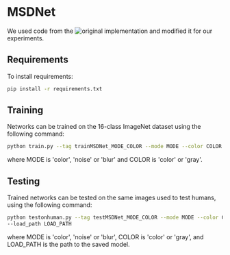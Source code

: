 # MSDNet

We used code from the ![original implementation](https://github.com/kalviny/MSDNet-PyTorch) and modified it for our experiments.

## Requirements

To install requirements:

```bash
pip install -r requirements.txt
```

## Training

Networks can be trained on the 16-class ImageNet dataset using the following command:

```bash
python train.py --tag trainMSDNet_MODE_COLOR --mode MODE --color COLOR --depth m --data imagenet --num_classes 16
```

where MODE is 'color', 'noise' or 'blur' and COLOR is 'color' or 'gray'.

## Testing

Trained networks can be tested on the same images used to test humans, using the following command:

```bash
python testonhuman.py --tag testMSDNet_MODE_COLOR --mode MODE --color COLOR --depth m --data imagenet --num_classes 16
--load_path LOAD_PATH
```

where MODE is 'color', 'noise' or 'blur', COLOR is 'color' or 'gray', and LOAD_PATH is the path to the saved model.

